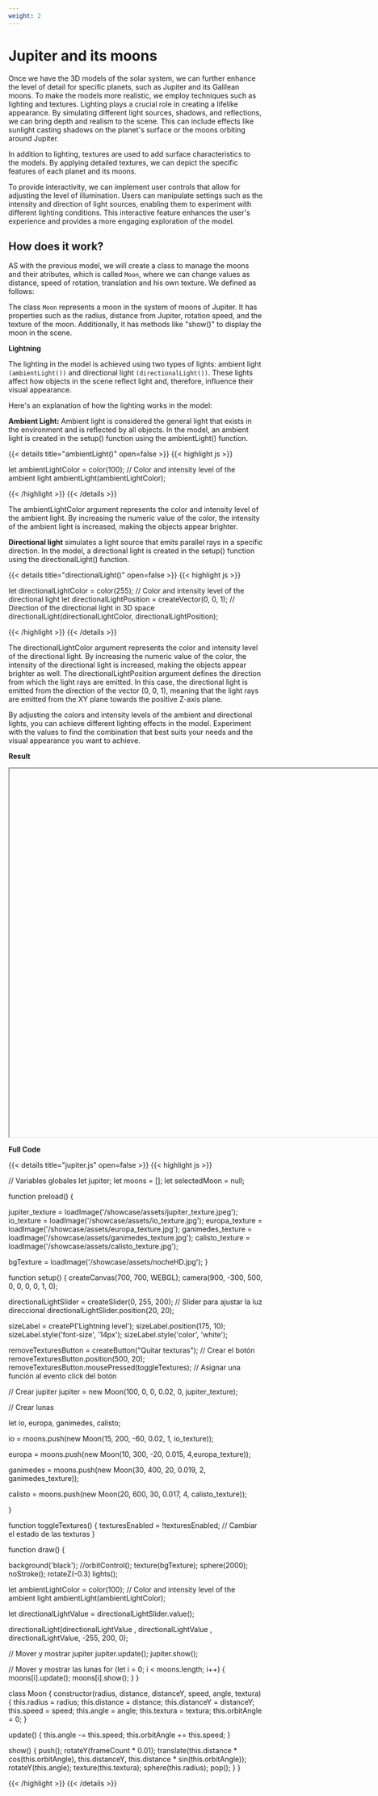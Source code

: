 ```yaml
---
weight: 2
---
```


# **Jupiter and its moons**

Once we have the 3D models of the solar system, we can further enhance the level of detail for specific planets, such as Jupiter and its Galilean moons. To make the models more realistic, we employ techniques such as lighting and textures. Lighting plays a crucial role in creating a lifelike appearance. By simulating different light sources, shadows, and reflections, we can bring depth and realism to the scene. This can include effects like sunlight casting shadows on the planet's surface or the moons orbiting around Jupiter.

In addition to lighting, textures are used to add surface characteristics to the models. By applying detailed textures, we can depict the specific features of each planet and its moons.

To provide interactivity, we can implement user controls that allow for adjusting the level of illumination. Users can manipulate settings such as the intensity and direction of light sources, enabling them to experiment with different lighting conditions. This interactive feature enhances the user's experience and provides a more engaging exploration of the model.

## How does it work?

AS with the previous model, we will create a class to manage the moons and their atributes, which is called `Moon`, where we can change values as distance, speed of rotation, translation and his own texture. We defined as follows:

The class `Moon` represents a moon in the system of moons of Jupiter. It has properties such as the radius, distance from Jupiter, rotation speed, and the texture of the moon. Additionally, it has methods like "show()" to display the moon in the scene.

**Lightning**

The lighting in the model is achieved using two types of lights: ambient light `(ambientLight())` and directional light `(directionalLight())`. These lights affect how objects in the scene reflect light and, therefore, influence their visual appearance.

Here's an explanation of how the lighting works in the model:

**Ambient Light:** Ambient light is considered the general light that exists in the environment and is reflected by all objects. In the model, an ambient light is created in the setup() function using the ambientLight() function.


{{< details title="ambientLight()" open=false >}}
{{< highlight js >}}

let ambientLightColor = color(100); // Color and intensity level of the ambient light
ambientLight(ambientLightColor);

{{< /highlight >}}
{{< /details >}}

The ambientLightColor argument represents the color and intensity level of the ambient light. By increasing the numeric value of the color, the intensity of the ambient light is increased, making the objects appear brighter.

**Directional light** simulates a light source that emits parallel rays in a specific direction. In the model, a directional light is created in the setup() function using the directionalLight() function.


{{< details title="directionalLight()" open=false >}}
{{< highlight js >}}

let directionalLightColor = color(255); // Color and intensity level of the directional light
let directionalLightPosition = createVector(0, 0, 1); // Direction of the directional light in 3D space
directionalLight(directionalLightColor, directionalLightPosition);


{{< /highlight >}}
{{< /details >}}

The directionalLightColor argument represents the color and intensity level of the directional light. By increasing the numeric value of the color, the intensity of the directional light is increased, making the objects appear brighter as well. The directionalLightPosition argument defines the direction from which the light rays are emitted. In this case, the directional light is emitted from the direction of the vector (0, 0, 1), meaning that the light rays are emitted from the XY plane towards the positive Z-axis plane.

By adjusting the colors and intensity levels of the ambient and directional lights, you can achieve different lighting effects in the model. Experiment with the values to find the combination that best suits your needs and the visual appearance you want to achieve.


**Result**

<iframe id="palette" class="sketch" srcdoc="
        <!DOCTYPE html>
        <html>
          <head>
            <script src=https://cdnjs.cloudflare.com/ajax/libs/p5.js/1.5.0/p5.min.js></script>
            <script src=https://cdnjs.cloudflare.com/ajax/libs/p5.js/1.5.0/addons/p5.sound.min.js></script>
            <script src=/showcase/sketches/jupiter.js>
            </script>
          </head>
          <body>
          </body>
        </html>
      ">
</iframe>

**Full Code**

{{< details title="jupiter.js" open=false >}}
{{< highlight js >}}

// Variables globales
let jupiter;
let moons = [];
let selectedMoon = null;

function preload() {

  jupiter_texture = loadImage('/showcase/assets/jupiter_texture.jpeg');
  io_texture = loadImage('/showcase/assets/io_texture.jpg');
  europa_texture = loadImage('/showcase/assets/europa_texture.jpg');
  ganimedes_texture = loadImage('/showcase/assets/ganimedes_texture.jpg');
  calisto_texture = loadImage('/showcase/assets/calisto_texture.jpg');

  bgTexture = loadImage('/showcase/assets/nocheHD.jpg');
}

function setup() {
  createCanvas(700, 700, WEBGL);
  camera(900, -300, 500, 0, 0, 0, 0, 1, 0);

  
  directionalLightSlider = createSlider(0, 255, 200); // Slider para ajustar la luz direccional
  directionalLightSlider.position(20, 20);

  sizeLabel = createP('Lightning level');
  sizeLabel.position(175, 10);
  sizeLabel.style('font-size', '14px');
  sizeLabel.style('color', 'white');

  removeTexturesButton = createButton("Quitar texturas"); // Crear el botón
  removeTexturesButton.position(500, 20);
  removeTexturesButton.mousePressed(toggleTextures); // Asignar una función al evento click del botón
  
  
  // Crear jupiter
  jupiter = new Moon(100, 0, 0, 0.02, 0, jupiter_texture);
  
  // Crear lunas

  let io, europa, ganimedes, calisto;

  io = moons.push(new Moon(15, 200, -60, 0.02, 1, io_texture));

  europa = moons.push(new Moon(10, 300, -20, 0.015, 4,europa_texture));
  
  ganimedes = moons.push(new Moon(30, 400, 20, 0.019, 2, ganimedes_texture));
  
  calisto = moons.push(new Moon(20, 600, 30, 0.017, 4, calisto_texture));


}

function toggleTextures() {
  texturesEnabled = !texturesEnabled; // Cambiar el estado de las texturas
}

function draw() {
  
  background('black');
  //orbitControl();
  texture(bgTexture);
  sphere(2000);
  noStroke();
  rotateZ(-0.3)
  lights();

  let ambientLightColor = color(100); // Color and intensity level of the ambient light
  ambientLight(ambientLightColor);

 
  let directionalLightValue = directionalLightSlider.value();

  directionalLight(directionalLightValue , directionalLightValue , directionalLightValue, -255, 200, 0);
  
  // Mover y mostrar jupiter
  jupiter.update();
  jupiter.show();
  
  // Mover y mostrar las lunas
  for (let i = 0; i < moons.length; i++) {
    moons[i].update();
    moons[i].show();
  }
}

class Moon {
  constructor(radius, distance, distanceY, speed, angle, textura) {
    this.radius = radius;
    this.distance = distance;
    this.distanceY = distanceY;
    this.speed = speed;
    this.angle = angle;
    this.textura = textura;
    this.orbitAngle = 0;
  }
  
  update() {
    this.angle -= this.speed;
    this.orbitAngle += this.speed;
  }

  show() {
    push();
    rotateY(frameCount * 0.01);
    translate(this.distance * cos(this.orbitAngle), this.distanceY, this.distance * sin(this.orbitAngle));
    rotateY(this.angle);
    texture(this.textura);
    sphere(this.radius);
    pop();
  }
}


{{< /highlight >}}
{{< /details >}}

<style>
    .sketch{
        width: 730px;
        height: 730px;
        display: flex;
    }
</style>